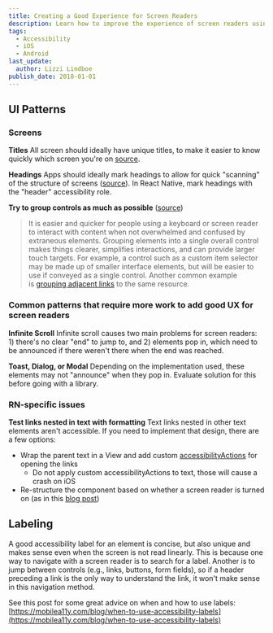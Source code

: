 ```yaml
---
title: Creating a Good Experience for Screen Readers
description: Learn how to improve the experience of screen readers using your app!
tags:
  - Accessibility
  - iOS
  - Android
last_update:
  author: Lizzi Lindboe
publish_date: 2018-01-01
---
```


## UI Patterns

### Screens

**Titles**
All screen should ideally have unique titles, to make it easier to know quickly which screen you're on [source](https://www.a11yportal.com/guidelines/design/structure.html#unique-page-screen-titles).

**Headings**
Apps should ideally mark headings to allow for quick "scanning" of the structure of screens ([source](https://www.a11yportal.com/guidelines/design/structure.html#headings)). In React Native, mark headings with the "header" accessibility role.

**Try to group controls as much as possible**
([source](https://www.a11yportal.com/guidelines/design/structure.html#grouped-elements))

> It is easier and quicker for people using a keyboard or screen reader to interact with content when not overwhelmed and confused by extraneous elements. Grouping elements into a single overall control makes things clearer, simplifies interactions, and can provide larger touch targets.
> For example, a control such as a custom item selector may be made up of smaller interface elements, but will be easier to use if conveyed as a single control. Another common example is [grouping adjacent links](https://www.a11yportal.com/guidelines/design/links.html#combining-repeated-links) to the same resource.

### Common patterns that require more work to add good UX for screen readers

**Infinite Scroll**
Infinite scroll causes two main problems for screen readers: 1) there's no clear "end" to jump to, and 2) elements pop in, which need to be announced if there weren't there when the end was reached.

**Toast, Dialog, or Modal**
Depending on the implementation used, these elements may not "announce" when they pop in. Evaluate solution for this before going with a library.

### RN-specific issues

**Test links nested in text with formatting**
Text links nested in other text elements aren't accessible. If you need to implement that design, there are a few options:

- Wrap the parent text in a View and add custom [accessibilityActions](https://reactnative.dev/docs/accessibility#accessibility-actions) for opening the links
  - Do not apply custom accessibilityActions to text, those will cause a crash on iOS
- Re-structure the component based on whether a screen reader is turned on (as in this [blog post](https://callstack.com/blog/react-native-android-accessibility-tips/))

## Labeling

A good accessibility label for an element is concise, but also unique and makes sense even when the screen is not read linearly. This is because one way to navigate with a screen reader is to search for a label. Another is to jump between controls (e.g., links, buttons, form fields), so if a header preceding a link is the only way to understand the link, it won't make sense in this navigation method.

See this post for some great advice on when and how to use labels: [https://mobilea11y.com/blog/when-to-use-accessibility-labels](https://mobilea11y.com/blog/when-to-use-accessibility-labels)
